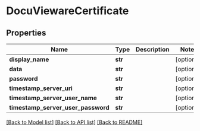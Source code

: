 # DocuViewareCertificate

## Properties
Name | Type | Description | Notes
------------ | ------------- | ------------- | -------------
**display_name** | **str** |  | [optional] 
**data** | **str** |  | [optional] 
**password** | **str** |  | [optional] 
**timestamp_server_uri** | **str** |  | [optional] 
**timestamp_server_user_name** | **str** |  | [optional] 
**timestamp_server_user_password** | **str** |  | [optional] 

[[Back to Model list]](../README.md#documentation-for-models) [[Back to API list]](../README.md#documentation-for-api-endpoints) [[Back to README]](../README.md)



